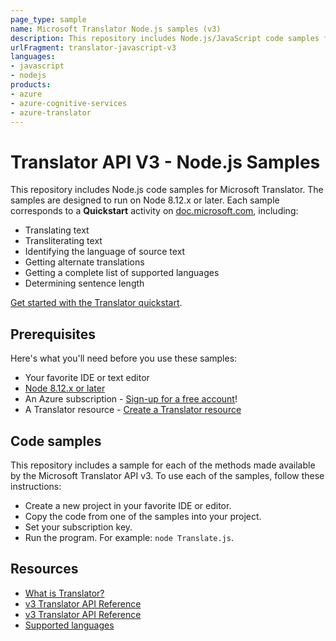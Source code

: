 ```yaml
---
page_type: sample
name: Microsoft Translator Node.js samples (v3)
description: This repository includes Node.js/JavaScript code samples for Microsoft Translator. 
urlFragment: translator-javascript-v3
languages:
- javascript
- nodejs
products:
- azure
- azure-cognitive-services
- azure-translator
---
```


# Translator API V3 - Node.js Samples

This repository includes Node.js code samples for Microsoft Translator. The samples are designed to run on Node 8.12.x or later. Each sample corresponds to a **Quickstart** activity on [doc.microsoft.com](https://docs.microsoft.com/azure/cognitive-services/translator/), including:

* Translating text
* Transliterating text 
* Identifying the language of source text
* Getting alternate translations
* Getting a complete list of supported languages
* Determining sentence length

[Get started with the Translator quickstart](https://docs.microsoft.com/azure/cognitive-services/translator/quickstart-translator).

## Prerequisites

Here's what you'll need before you use these samples:

* Your favorite IDE or text editor
* [Node 8.12.x or later](https://nodejs.org/en/)
* An Azure subscription - [Sign-up for a free account](https://docs.microsoft.com/azure/cognitive-services/translator/translator-text-how-to-signup)!
* A Translator resource - [Create a Translator resource](https://ms.portal.azure.com/#create/Microsoft.CognitiveServicesTextTranslation)

## Code samples

This repository includes a sample for each of the methods made available by the Microsoft Translator API v3. To use each of the samples, follow these instructions:

* Create a new project in your favorite IDE or editor.
* Copy the code from one of the samples into your project.
* Set your subscription key.
* Run the program. For example: `node Translate.js`.

## Resources

* [What is Translator?](https://docs.microsoft.com/azure/cognitive-services/translator/translator-info-overview)
* [v3 Translator API Reference](https://docs.microsoft.com/azure/cognitive-services/translator/)
* [v3 Translator API Reference](https://docs.microsoft.com/azure/cognitive-services/translator/)
* [Supported languages](https://docs.microsoft.com/azure/cognitive-services/translator/language-support)
